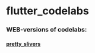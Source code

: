 # flutter_codelabs
### WEB-versions of codelabs:
#### [pretty_slivers](https://pretty-slivers-ed108.web.app/#/)